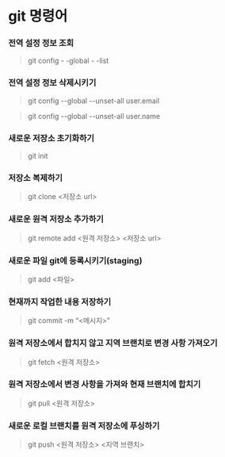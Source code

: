 # git 명령어


### 전역 설정 정보 조회
>  git config - -global - -list

### 전역 설정 정보 삭제시키기
> git config --global --unset-all user.email

> git config --global --unset-all user.name



### 새로운 저장소 초기화하기
> git init

### 저장소 복제하기
>  git clone <저장소 url>

### 새로운 원격 저장소 추가하기
>  git remote add <원격 저장소> <저장소 url>

### 새로운 파일 git에 등록시키기(staging)
> git add <파일>

### 현재까지 작업한 내용 저장하기

> git commit -m “<메시지>”


### 원격 저장소에서 합치지 않고 지역 브랜치로 변경 사항 가져오기
> git fetch <원격 저장소>

### 원격 저장소에서 변경 사항을 가져와 현재 브랜치에 합치기
> git pull <원격 저장소>

### 새로운 로컬 브랜치를 원격 저장소에 푸싱하기
> git push <원격 저장소> <지역 브랜치>
